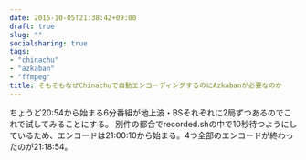 ```yaml
---
date: 2015-10-05T21:38:42+09:00
draft: true
slug: ""
socialsharing: true
tags:
- "chinachu"
- "azkaban"
- "ffmpeg"
title: そもそもなぜChinachuで自動エンコーディングするのにAzkabanが必要なのか
---
```


<!--more-->

ちょうど20:54から始まる6分番組が地上波・BSそれぞれに2局ずつあるのでこれで試してみることにする。
別件の都合でrecorded.shの中で10秒待つようにしているため、エンコードは21:00:10から始まる。4つ全部のエンコードが終わったのが21:18:54。

